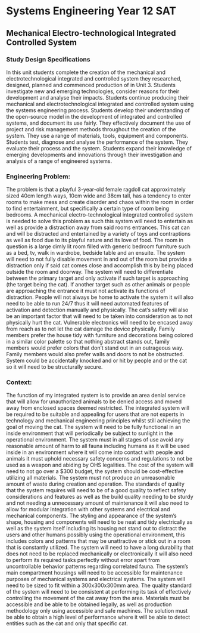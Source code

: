 # Systems Engineering Year 12 SAT
## Mechanical Electro-technological Integrated Controlled System
### Study Design Specifications
In this unit students complete the creation of the mechanical and electrotechnological integrated and controlled system they researched, designed, planned and commenced production of in Unit 3. Students investigate new and emerging technologies, consider reasons for their development and analyse their impacts. Students continue producing their mechanical and electrotechnological integrated and controlled system using the systems engineering process. Students develop their understanding of the open-source model in the development of integrated and controlled systems, and document its use fairly. They effectively document the use of project and risk management methods throughout the creation of the system. They use a range of materials, tools, equipment and components. Students test, diagnose and analyse the performance of the system. They evaluate their process and the system. Students expand their knowledge of emerging developments and innovations through their investigation and analysis of a range of engineered systems.

###

### Engineering Problem:
The problem is that a playful 3-year-old female ragdoll cat approximately sized 40cm length ways, 10cm wide and 38cm tall, has a tendency to enter rooms to make mess and create disorder and chaos within the room in order to find entertainment, but specifically a certain type of room being bedrooms. A mechanical electro-technological integrated controlled system is needed to solve this problem as such this system will need to entertain as well as provide a distraction away from said rooms entrances. This cat can and will be distracted and entertained by a variety of toys and contraptions as well as food due to its playful nature and its love of food. The room in question is a large dimly lit room filled with generic bedroom furniture such as a bed, tv, walk in wardrobe, bedside table and an ensuite. The system will need to not fully disable movement in and out of the room but provide a distraction only if said cat comes close and accomplish this by being placed outside the room and doorway. The system will need to differentiate between the primary target and only activate if such target is approaching (the target being the cat). If another target such as other animals or people are approaching the entrance it must not activate its functions of distraction. People will not always be home to activate the system it will also need to be able to run 24/7 thus it will need automated features of activation and detection manually and physically. The cat’s safety will also be an important factor that will need to be taken into consideration as to not physically hurt the cat. Vulnerable electronics will need to be encased away from reach as to not let the cat damage the device physically. Family members prefer the house tidy with furniture and decorations being colored in a similar color palette so that nothing abstract stands out, family members would prefer colors that don’t stand out in an outrageous way. Family members would also prefer walls and doors to not be obstructed. System could be accidentally knocked and or hit by people and or the cat so it will need to be structurally secure.

### Context:
The function of my integrated system is to provide an area denial service that will allow for unauthorized animals to be denied access and moved away from enclosed spaces deemed restricted. The integrated system will be required to be suitable and appealing for users that are not experts in technology and mechanical engineering principles whilst still achieving the goal of moving the cat. The system will need to be fully functional in an inside environment that will periodically be subject to sunlight in the operational environment. The system must in all stages of use avoid any reasonable amount of harm to all fauna including humans as it will be used inside in an environment where it will come into contact with people and animals it must uphold necessary safety concerns and regulations to not be used as a weapon and abiding by OHS legalities. The cost of the system will need to not go over a $300 budget, the system should be cost-effective utilizing all materials. The system must not produce an unreasonable amount of waste during creation and operation. The standards of quality that the system requires will need to be of a good quality to reflect safety considerations and features as well as the build quality needing to be sturdy and not needing a unnecessary amount of maintenance it will also need to allow for modular integration with other systems and electrical and mechanical components. The styling and appearance of the system’s shape, housing and components will need to be neat and tidy electrically as well as the system itself including its housing not stand out to distract the users and other humans possibly using the operational environment, this includes colors and patterns that may be unattractive or stick out in a room that is constantly utilized. The system will need to have a long durability that does not need to be replaced mechanically or electronically it will also need to perform its required tasks perfectly without error apart from uncontrollable behavior patterns regarding correlated fauna. The system’s main compartment housings will need to be accessible for maintenance purposes of mechanical systems and electrical systems. The system will need to be sized to fit within a 300x300x300mm area. The quality standard of the system will need to be consistent at performing its task of effectively controlling the movement of the cat away from the area. Materials must be accessible and be able to be obtained legally, as well as production methodology only using accessible and safe machines. The solution must be able to obtain a high level of performance where it will be able to detect entities such as the cat and only that specific cat.

### 
